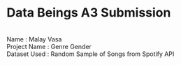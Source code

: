 # Data Beings A3 Submission
<br/> Name : Malay Vasa
<br/> Project Name : Genre Gender
<br/> Dataset Used : Random Sample of Songs from Spotify API
